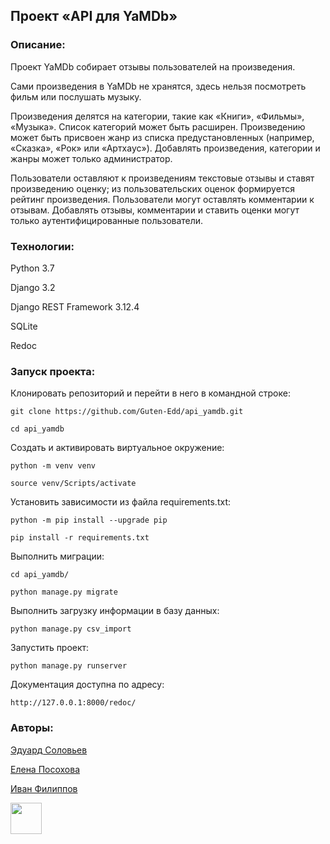 ## Проект «API для YaMDb»

### Описание:

Проект YaMDb собирает отзывы пользователей на произведения.

Сами произведения в YaMDb не хранятся, здесь нельзя посмотреть фильм или послушать музыку.

Произведения делятся на категории, такие как «Книги», «Фильмы», «Музыка». Список категорий может быть расширен.
Произведению может быть присвоен жанр из списка предустановленных (например, «Сказка», «Рок» или «Артхаус»).
Добавлять произведения, категории и жанры может только администратор.

Пользователи оставляют к произведениям текстовые отзывы и ставят произведению оценку; из пользовательских оценок формируется рейтинг произведения.
Пользователи могут оставлять комментарии к отзывам.
Добавлять отзывы, комментарии и ставить оценки могут только аутентифицированные пользователи.

### Технологии:

Python 3.7

Django 3.2

Django REST Framework 3.12.4

SQLite

Redoc

### Запуск проекта:

Клонировать репозиторий и перейти в него в командной строке:

```
git clone https://github.com/Guten-Edd/api_yamdb.git
```

```
cd api_yamdb
```

Cоздать и активировать виртуальное окружение:

```
python -m venv venv
```

```
source venv/Scripts/activate
```

Установить зависимости из файла requirements.txt:

```
python -m pip install --upgrade pip
```

```
pip install -r requirements.txt
```

Выполнить миграции:

```
cd api_yamdb/
```

```
python manage.py migrate
```

Выполнить загрузку информации в базу данных:

```
python manage.py csv_import
```

Запустить проект:

```
python manage.py runserver
```

Документация доступна по адресу:

```
http://127.0.0.1:8000/redoc/
```

### Авторы:
[Эдуард Соловьев](https://github.com/Guten-Edd)

[Елена Посохова](https://github.com/Elenka-Posohova)

[Иван Филиппов](https://www.linkedin.com/in/iffilippov/)

<img src="https://github.com/blackcater/blackcater/raw/main/images/Hi.gif" width="50" height="50"/>
